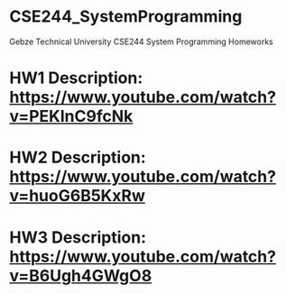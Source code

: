 # CSE244_SystemProgramming
Gebze Technical University CSE244 System Programming Homeworks
# HW1 Description: https://www.youtube.com/watch?v=PEKInC9fcNk
# HW2 Description: https://www.youtube.com/watch?v=huoG6B5KxRw
# HW3 Description: https://www.youtube.com/watch?v=B6Ugh4GWgO8

